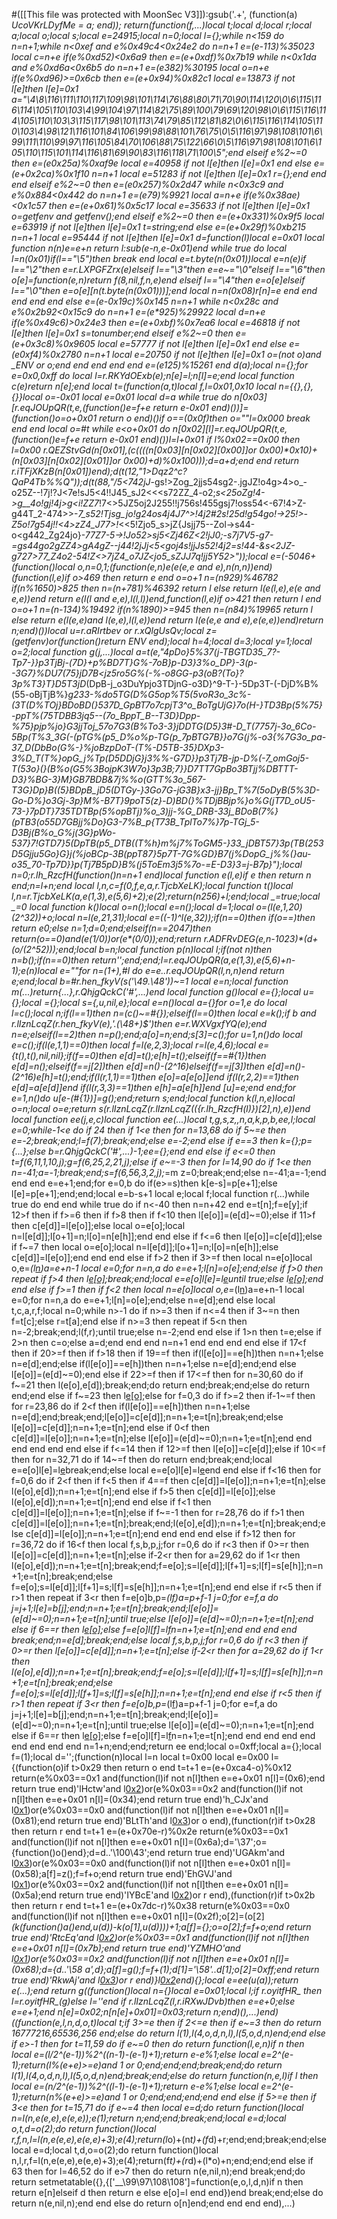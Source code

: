 #([[This file was protected with MoonSec V3]]):gsub('.+', (function(a) _UcoVKrLDyfMe = a; end)); return(function(f,...)local t;local d;local r;local a;local o;local s;local e=24915;local n=0;local l={};while n<159 do n=n+1;while n<0xef and e%0x49c4<0x24e2 do n=n+1 e=(e-113)%35023 local c=n+e if(e%0xd52)<0x6a9 then e=(e+0xdf)%0x7b19 while n<0x1da and e%0xd6a<0x6b5 do n=n+1 e=(e*382)%30195 local o=n+e if(e%0xd96)>=0x6cb then e=(e+0x94)%0x82c1 local e=13873 if not l[e]then l[e]=0x1 a="\4\8\116\111\110\117\109\98\101\114\76\88\80\71\70\90\114\120\0\6\115\116\114\105\110\103\4\99\104\97\114\82\75\89\100\79\69\120\98\0\6\115\116\114\105\110\103\3\115\117\98\101\113\74\79\85\112\81\82\0\6\115\116\114\105\110\103\4\98\121\116\101\84\106\99\98\88\101\76\75\0\5\116\97\98\108\101\6\99\111\110\99\97\116\105\84\70\106\88\75\122\66\0\5\116\97\98\108\101\6\105\110\115\101\114\116\81\69\90\83\116\118\71\100\5";end elseif e%2~=0 then e=(e*0x25a)%0xaf9e local e=40958 if not l[e]then l[e]=0x1 end else e=(e+0x2ca)%0x1f10 n=n+1 local e=51283 if not l[e]then l[e]=0x1 r={};end end end elseif e%2~=0 then e=(e*0x257)%0x2d47 while n<0x3c9 and e%0x884<0x442 do n=n+1 e=(e*79)%9921 local a=n+e if(e%0x38ae)<0x1c57 then e=(e+0x61)%0x5c17 local e=35633 if not l[e]then l[e]=0x1 o=getfenv and getfenv();end elseif e%2~=0 then e=(e+0x331)%0x9f5 local e=63919 if not l[e]then l[e]=0x1 t=string;end else e=(e+0x29f)%0xb215 n=n+1 local e=95444 if not l[e]then l[e]=0x1 d=function(l)local e=0x01 local function n(n)e=e+n return l:sub(e-n,e-0x01)end while true do local l=n(0x01)if(l=="\5")then break end local e=t.byte(n(0x01))local e=n(e)if l=="\2"then e=r.LXPGFZrx(e)elseif l=="\3"then e=e~="\0"elseif l=="\6"then o[e]=function(e,n)return f(8,nil,f,n,e)end elseif l=="\4"then e=o[e]elseif l=="\0"then e=o[e][n(t.byte(n(0x01)))];end local n=n(0x08)r[n]=e end end end end end else e=(e-0x19c)%0x145 n=n+1 while n<0x28c and e%0x2b92<0x15c9 do n=n+1 e=(e*925)%29922 local d=n+e if(e%0x49c6)>0x24e3 then e=(e+0xbf)%0x7ea6 local e=46818 if not l[e]then l[e]=0x1 s=tonumber;end elseif e%2~=0 then e=(e+0x3c8)%0x9605 local e=57777 if not l[e]then l[e]=0x1 end else e=(e*0xf4)%0x2780 n=n+1 local e=20750 if not l[e]then l[e]=0x1 o=(not o)and _ENV or o;end end end end end e=(e*125)%15261 end d(a);local n={};for e=0x0,0xff do local l=r.RKYdOExb(e);n[e]=l;n[l]=e;end local function c(e)return n[e];end local t=(function(a,t)local f,l=0x01,0x10 local n={{},{},{}}local o=-0x01 local e=0x01 local d=a while true do n[0x03][r.eqJOUpQR(t,e,(function()e=f+e return e-0x01 end)())]=(function()o=o+0x01 return o end)()if o==(0x0f)then o=""l=0x000 break end end local o=#t while e<o+0x01 do n[0x02][l]=r.eqJOUpQR(t,e,(function()e=f+e return e-0x01 end)())l=l+0x01 if l%0x02==0x00 then l=0x00 r.QEZStvGd(n[0x01],(c((((n[0x03][n[0x02][0x00]]or 0x00)*0x10)+(n[0x03][n[0x02][0x01]]or 0x00)+d)%0x100)));d=a+d;end end return r.iTFjXKzB(n[0x01])end);d(t(12,"1>Dqz2^c?QaP4Tb%%Q"));d(t(88,"/5<742jJ_-gs!>Zog_2jjs54sg2-.jgJZ!o4g>4>o_-o25Z--!7j!?J<<JJ45>7e!sJ5<4!!J45_sJ2<<<s72ZZ_4-o2;_s<25oZg!4->g__4o!gj!4j>g<i!ZZ7_!7<>5JZ5oj2J255!!j756s!455gsj7!oss54<-67!4>Z-g44T_2-474>>-_7_s52!Tjsg_jo!g24os4j4J7^>!4j2#2s!25d!g54go!->25!>-Z5o!7g54j!!<4>zZ4_J77>!_<<5!Zjo5_s>jZ{Jsjj75--Zol->s44-o<g442_Zg24jo}_-77Z7-_5->!Jo52>sj5<Zj46Z<2!jJ0;-s7j7V5-g7-=gs44go2gZZ4_>gA4gZ--j44!2jJ<o>_j<5<goj4s!jjJs52!4j2=s!44-&_s<2JZ-g727>77_Z4o2-54!Z_<>7jZ4_o7JZ<jo5_sZJJ7q!jj5Y52>"));local e=(-5046+(function()local o,n=0,1;(function(e,n)e(e(e,e and e),n(n,n))end)(function(l,e)if o>469 then return e end o=o+1 n=(n*929)%46782 if(n%1650)>825 then n=(n+781)%46392 return l else return l(e(l,e),e(e and e,e))end return e(l(l and e,e),l(l,l))end,function(l,e)if o>421 then return l end o=o+1 n=(n-134)%19492 if(n%1890)>=945 then n=(n*84)%19965 return l else return e(l(e,e)and l(e,e),l(l,e))end return l(e(e,e and e),e(e,e))end)return n;end)())local u=r.aRIrtbev or r.xQlgUsQv;local z=(getfenv)or(function()return _ENV end);local h=4;local d=3;local y=1;local o=2;local function g(j,...)local a=t(e,"4pDo_}5%37(j-TBGTD35_7?-Tp7-}}p3TjBj-(7D}+p%BD7T_}G%-7oB}p-D3}_3%o_DP}-_3(p_--3G7}_%DU7(75}jD7B<jz5ro5G%(-%-o8GG-p3(oB?(To}?_3p%T3}T_}D5T3jD_(DpB-j_o3DuYpjo3TDjnG-o3D}^9-T-}-5Dp3T-(-DjD%B%(55-oBjTjB%}_g233-%do5TG(D%G5op%T5(_5voR3o_3c%-(3T(D%__TOj}BDoBD(}537D_GpBT7o7cpjT3^_o_BoTgUjG}7o(H-}TD3Bp(_5%75}-ppT%(75TDBB3jq5--(7o_BppT_B--T3D}Dpp-%75}pjp%jo}G3jjToj_57o7G3(B%To3-3}jDDTG(D5}3#_-D_T(7757j-3o_6Co-5Bp(T%3_3G(-(pTG%(p5_D%o%p-TG(p_7pBTG7B}}o7G(j_%-o3{%7G3o_pa_-37_D(DbBo(_G%-}%joBzpDoT-(T%-D5TB-35}DXp3-3%D_T(T%}opG_j%Tp(D5DDjG}j3%%-G7D}}p3Tj7B-jp-D%(-7_omGoj5-T(_53o}(}(B%_o(G5%_3BojpK3W7o}3p3B;7_}}D7TT7GpBo3BTjj%DBTTT-D3}_%BG-_3}M}GB7BDB&7j_%%o(GTT%3o_567-T3G}Dp}B((5}BDpB_jD5(DTGy-}3Go7G-jG3B_}x3-jj_}Bp_T%7(5oDyB_(5%3D-Go-D%}o3Gj-_3p_}M%-B7T}9poT5(z}-D)BD(}%TDjBBjp%}o%G(jT7D_oU5-73-}7pDT}735TDTBp(_5%opBTj)%o_3)jj-%G_DRB-33j_BDoB(7%}(pTB3(o55D7GBjj%Do}G3-7%B_p{_T73B_TplTo7%}7p-TGj_5-D3Bj(B%_o_G%j(3G}pWo-537}7!GTD7}5(DpTB(p5_DTB((T%h_}m%j7%ToGM5-}33_jDBT57_}3p(TB(253D5Gjju5Go}G}j(%joBCp-_3B_(ppT87_}5p7T-7G%GD}B7(j%DopG_j%%(}_au-o35_70-Tp7D}}p(Tj7B5pD}B%(j5ToEm3j5%7o-=E-D3}_3=j-B7p}_");local n=0;r.lh_RzcfH(function()n=n+1 end)local function e(l,e)if e then return n end;n=l+n;end local l,n,c=f(0,f,e,a,r.TjcbXeLK);local function t()local l,n=r.TjcbXeLK(a,e(1,3),e(5,6)+2);e(2);return(n*256)+l;end;local _=true;local _=0 local function k()local o=n();local e=n();local d=1;local o=(l(e,1,20)*(2^32))+o;local n=l(e,21,31);local e=((-1)^l(e,32));if(n==0)then if(o==_)then return e*0;else n=1;d=0;end;elseif(n==2047)then return(o==0)and(e*(1/0))or(e*(0/0));end;return r.ADFRvDEG(e,n-1023)*(d+(o/(2^52)));end;local b=n;local function p(n)local l;if(not n)then n=b();if(n==0)then return'';end;end;l=r.eqJOUpQR(a,e(1,3),e(5,6)+n-1);e(n)local e=""for n=(1+_),#l do e=e..r.eqJOUpQR(l,n,n)end return e;end;local b=#r.hen_fkyV(s('\49.\48'))~=1 local e=n;local function m(...)return{...},r.QhjgQckC('#',...)end local function g()local e={};local u={};local _={};local s={_,u,nil,e};local e=n()local a={}for o=1,e do local l=c();local n;if(l==1)then n=(c()~=#{});elseif(l==0)then local e=k();if b and r.lIznLcqZ(r.hen_fkyV(e),'.(\48+)$')then e=r.WXVgxfYQ(e);end n=e;elseif(l==2)then n=p();end;a[o]=n;end;s[3]=c();for u=1,n()do local e=c();if(l(e,1,1)==0)then local f=l(e,2,3);local r=l(e,4,6);local e={t(),t(),nil,nil};if(f==0)then e[d]=t();e[h]=t();elseif(f==#{1})then e[d]=n();elseif(f==j[2])then e[d]=n()-(2^16)elseif(f==j[3])then e[d]=n()-(2^16)e[h]=t();end;if(l(r,1,1)==1)then e[o]=a[e[o]]end if(l(r,2,2)==1)then e[d]=a[e[d]]end if(l(r,3,3)==1)then e[h]=a[e[h]]end _[u]=e;end end;for e=1,n()do u[e-(#{1})]=g();end;return s;end;local function k(l,n,e)local o=n;local o=e;return s(r.lIznLcqZ(r.lIznLcqZ(({r.lh_RzcfH(l)})[2],n),e))end local function ee(j,e,c)local function ee(...)local t,g,s,z,_,n,a,k,p,b,ee,l;local e=0;while-1<e do if 2<e then if e>4 then if 1<e then for n=13,68 do if 5~=e then e=-2;break;end;l=f(7);break;end;else e=-2;end else if e==3 then k={};p={...};else b=r.QhjgQckC('#',...)-1;ee={};end end else if e<=0 then t=f(6,11,1,10,j);g=f(6,25,2,21,j);else if e~=-3 then for l=14,90 do if 1<e then n=-41;a=-1;break;end;s=f(6,56,3,2,j);_=m z=0;break;end;else n=-41;a=-1;end end end e=e+1;end;for e=0,b do if(e>=s)then k[e-s]=p[e+1];else l[e]=p[e+1];end;end;local e=b-s+1 local e;local f;local function r(...)while true do end end while true do if n<-40 then n=n+42 end e=t[n];f=e[y];if 12>f then if f>=6 then if f>8 then if f<10 then l[e[o]]=(e[d]~=0);else if 11>f then c[e[d]]=l[e[o]];else local o=e[o];local n=l[e[d]];l[o+1]=n;l[o]=n[e[h]];end end else if f<=6 then l[e[o]]=c[e[d]];else if f~=7 then local o=e[o];local n=l[e[d]];l[o+1]=n;l[o]=n[e[h]];else c[e[d]]=l[e[o]];end end end else if f>2 then if 3>=f then local n=e[o]local o,e=_(l[n](u(l,n+1,e[d])))a=e+n-1 local e=0;for n=n,a do e=e+1;l[n]=o[e];end;else if f>0 then repeat if f>4 then l[e[o]]();break;end;local e=e[o]l[e]=l[e](u(l,e+1,a))until true;else l[e[o]]();end end else if f>=1 then if f<2 then local n=e[o]local o,e=_(l[n](u(l,n+1,e[d])))a=e+n-1 local e=0;for n=n,a do e=e+1;l[n]=o[e];end;else n=e[d];end else local t,c,a,r,f;local n=0;while n>-1 do if n>=3 then if n<=4 then if 3~=n then f=t[c];else r=t[a];end else if n>=3 then repeat if 5<n then n=-2;break;end;l(f,r);until true;else n=-2;end end else if 1>n then t=e;else if 2>n then c=o;else a=d;end end end n=n+1 end end end end else if 17<f then if 20>=f then if f>18 then if 19==f then if(l[e[o]]==e[h])then n=n+1;else n=e[d];end;else if(l[e[o]]==e[h])then n=n+1;else n=e[d];end;end else l[e[o]]=(e[d]~=0);end else if 22>=f then if 17<=f then for n=30,60 do if f~=21 then l(e[o],e[d]);break;end;do return end;break;end;else do return end;end else if f~=23 then l[e[o]]();else for f=0,3 do if f>=2 then if-1~=f then for r=23,86 do if 2<f then if(l[e[o]]==e[h])then n=n+1;else n=e[d];end;break;end;l[e[o]]=c[e[d]];n=n+1;e=t[n];break;end;else l[e[o]]=c[e[d]];n=n+1;e=t[n];end else if 0<f then c[e[d]]=l[e[o]];n=n+1;e=t[n];else l[e[o]]=(e[d]~=0);n=n+1;e=t[n];end end end end end end else if f<=14 then if 12>=f then l[e[o]]=c[e[d]];else if 10<=f then for n=32,71 do if 14~=f then do return end;break;end;local e=e[o]l[e]=l[e](u(l,e+1,a))break;end;else local e=e[o]l[e]=l[e](u(l,e+1,a))end end else if f<16 then for f=0,6 do if 2<f then if f<5 then if 4==f then c[e[d]]=l[e[o]];n=n+1;e=t[n];else l(e[o],e[d]);n=n+1;e=t[n];end else if f>5 then c[e[d]]=l[e[o]];else l(e[o],e[d]);n=n+1;e=t[n];end end else if f<1 then c[e[d]]=l[e[o]];n=n+1;e=t[n];else if f~=-1 then for r=28,76 do if f>1 then c[e[d]]=l[e[o]];n=n+1;e=t[n];break;end;l(e[o],e[d]);n=n+1;e=t[n];break;end;else c[e[d]]=l[e[o]];n=n+1;e=t[n];end end end end else if f>12 then for r=36,72 do if 16<f then local f,s,b,p,j;for r=0,6 do if r<3 then if 0>=r then l[e[o]]=c[e[d]];n=n+1;e=t[n];else if-2<r then for a=29,62 do if 1<r then l(e[o],e[d]);n=n+1;e=t[n];break;end;f=e[o];s=l[e[d]];l[f+1]=s;l[f]=s[e[h]];n=n+1;e=t[n];break;end;else f=e[o];s=l[e[d]];l[f+1]=s;l[f]=s[e[h]];n=n+1;e=t[n];end end else if r<5 then if r>1 then repeat if 3<r then f=e[o]b,p=_(l[f](u(l,f+1,e[d])))a=p+f-1 j=0;for e=f,a do j=j+1;l[e]=b[j];end;n=n+1;e=t[n];break;end;l[e[o]]=(e[d]~=0);n=n+1;e=t[n];until true;else l[e[o]]=(e[d]~=0);n=n+1;e=t[n];end else if 6==r then l[e[o]]();else f=e[o]l[f]=l[f](u(l,f+1,a))n=n+1;e=t[n];end end end end break;end;n=e[d];break;end;else local f,s,b,p,j;for r=0,6 do if r<3 then if 0>=r then l[e[o]]=c[e[d]];n=n+1;e=t[n];else if-2<r then for a=29,62 do if 1<r then l(e[o],e[d]);n=n+1;e=t[n];break;end;f=e[o];s=l[e[d]];l[f+1]=s;l[f]=s[e[h]];n=n+1;e=t[n];break;end;else f=e[o];s=l[e[d]];l[f+1]=s;l[f]=s[e[h]];n=n+1;e=t[n];end end else if r<5 then if r>1 then repeat if 3<r then f=e[o]b,p=_(l[f](u(l,f+1,e[d])))a=p+f-1 j=0;for e=f,a do j=j+1;l[e]=b[j];end;n=n+1;e=t[n];break;end;l[e[o]]=(e[d]~=0);n=n+1;e=t[n];until true;else l[e[o]]=(e[d]~=0);n=n+1;e=t[n];end else if 6==r then l[e[o]]();else f=e[o]l[f]=l[f](u(l,f+1,a))n=n+1;e=t[n];end end end end end end end end end n=1+n;end;end;return ee end;local o=0xff;local a={};local f=(1);local d='';(function(n)local l=n local t=0x00 local e=0x00 l={(function(o)if t>0x29 then return o end t=t+1 e=(e+0xca4-o)%0x12 return(e%0x03==0x1 and(function(l)if not n[l]then e=e+0x01 n[l]=(0x6);end return true end)'lHctw'and l[0x2](0xdc+o))or(e%0x03==0x2 and(function(l)if not n[l]then e=e+0x01 n[l]=(0x34);end return true end)'h_CJx'and l[0x1](o+0xc6))or(e%0x03==0x0 and(function(l)if not n[l]then e=e+0x01 n[l]=(0x81);end return true end)'BLtTh'and l[0x3](o+0x1f4))or o end),(function(r)if t>0x28 then return r end t=t+1 e=(e+0x70e-r)%0x2e return(e%0x03==0x1 and(function(l)if not n[l]then e=e+0x01 n[l]=(0x6a);d='\37';o={function()o()end};d=d..'\100\43';end return true end)'UGAkm'and l[0x3](0x117+r))or(e%0x03==0x0 and(function(l)if not n[l]then e=e+0x01 n[l]=(0x58);a[f]=z();f=f+o;end return true end)'EhGVJ'and l[0x1](r+0x1df))or(e%0x03==0x2 and(function(l)if not n[l]then e=e+0x01 n[l]=(0x5a);end return true end)'IYBcE'and l[0x2](r+0x297))or r end),(function(r)if t>0x2b then return r end t=t+1 e=(e+0x7dc-r)%0x38 return(e%0x03==0x0 and(function(l)if not n[l]then e=e+0x01 n[l]=(0x2f);o[2]=(o[2]*(k(function()a()end,u(d))-k(o[1],u(d))))+1;a[f]={};o=o[2];f=f+o;end return true end)'RtcEq'and l[0x2](0x2aa+r))or(e%0x03==0x1 and(function(l)if not n[l]then e=e+0x01 n[l]=(0x7b);end return true end)'YZMHO'and l[0x1](r+0x3d1))or(e%0x03==0x2 and(function(l)if not n[l]then e=e+0x01 n[l]=(0x68);d={d..'\58 a',d};a[f]=g();f=f+(1);d[1]='\58'..d[1];o[2]=0xff;end return true end)'RkwAj'and l[0x3](r+0x180))or r end)}l[0x2](0x1a16)end){};local e=ee(u(a));return e(...);end return g((function()local n={}local e=0x01;local l;if r.oyitfHR_ then l=r.oyitfHR_(g)else l=''end if r.lIznLcqZ(l,r.iRXwJDvb)then e=e+0;else e=e+1;end n[e]=0x02;n[n[e]+0x01]=0x03;return n;end)(),...)end)((function(e,l,n,d,o,t)local t;if 3>=e then if 2<=e then if e~=3 then do return 16777216,65536,256 end;else do return l(1),l(4,o,d,n,l),l(5,o,d,n)end;end else if e>-1 then for t=11,59 do if e~=0 then do return function(l,e,n)if n then local e=(l/2^(e-1))%2^((n-1)-(e-1)+1);return e-e%1;else local e=2^(e-1);return(l%(e+e)>=e)and 1 or 0;end;end;end;break;end;do return l(1),l(4,o,d,n,l),l(5,o,d,n)end;break;end;else do return function(n,e,l)if l then local e=(n/2^(e-1))%2^((l-1)-(e-1)+1);return e-e%1;else local e=2^(e-1);return(n%(e+e)>=e)and 1 or 0;end;end;end;end end else if 5>=e then if 3<e then for t=15,71 do if e~=4 then local e=d;do return function()local n=l(n,e(e,e),e(e,e));e(1);return n;end;end;break;end;local e=d;local o,t,d=o(2);do return function()local r,f,n,l=l(n,e(e,e),e(e,e)+3);e(4);return(l*o)+(n*t)+(f*d)+r;end;end;break;end;else local e=d;local t,d,o=o(2);do return function()local n,l,r,f=l(n,e(e,e),e(e,e)+3);e(4);return(f*t)+(r*d)+(l*o)+n;end;end;end else if 6<e then if e>3 then for l=46,52 do if e>7 then do return n(e,nil,n);end break;end;do return setmetatable({},{['__\99\97\108\108']=function(e,o,l,d,n)if n then return e[n]elseif d then return e else e[o]=l end end})end break;end;else do return n(e,nil,n);end end else do return o[n]end;end end end end),...)
